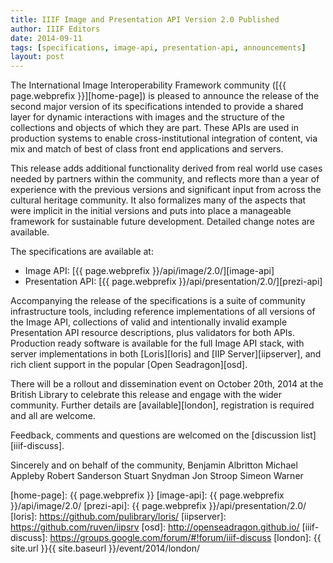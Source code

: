 ```yaml
---
title: IIIF Image and Presentation API Version 2.0 Published
author: IIIF Editors
date: 2014-09-11
tags: [specifications, image-api, presentation-api, announcements]
layout: post
---
```


The International Image Interoperability Framework community ([{{ page.webprefix }}][home-page]) is pleased to announce the release of the second major version of its specifications intended to provide a shared layer for dynamic interactions with images and the structure of the collections and objects of which they are part.  These APIs are used in production systems to enable cross-institutional integration of content, via mix and match of best of class front end applications and servers.

This release adds additional functionality derived from real world use cases needed by partners within the community, and reflects more than a year of experience with the previous versions and significant input from across the cultural heritage community.  It also formalizes many of the aspects that were implicit in the initial versions and puts into place a manageable framework for sustainable future development.  Detailed change notes are available.

The specifications are available at:

  * Image API: [{{ page.webprefix }}/api/image/2.0/][image-api]
  * Presentation API: [{{ page.webprefix }}/api/presentation/2.0/][prezi-api]

Accompanying the release of the specifications is a suite of community infrastructure tools, including reference implementations of all versions of the Image API, collections of valid and intentionally invalid example Presentation API resource descriptions, plus validators for both APIs.  Production ready software is available for the full Image API stack, with server implementations in both [Loris][loris] and [IIP Server][iipserver], and rich client support in the popular [Open Seadragon][osd].  

There will be a rollout and dissemination event on October 20th, 2014 at the British Library to celebrate this release and engage with the wider community.  Further details are [available][london], registration is required and all are welcome.

Feedback, comments and questions are welcomed on the [discussion list][iiif-discuss].

Sincerely and on behalf of the community,
  Benjamin Albritton
  Michael Appleby
  Robert Sanderson
  Stuart Snydman
  Jon Stroop
  Simeon Warner

[home-page]: {{ page.webprefix }}
[image-api]: {{ page.webprefix }}/api/image/2.0/
[prezi-api]: {{ page.webprefix }}/api/presentation/2.0/
[loris]: https://github.com/pulibrary/loris/
[iipserver]: https://github.com/ruven/iipsrv
[osd]: http://openseadragon.github.io/
[iiif-discuss]: https://groups.google.com/forum/#!forum/iiif-discuss
[london]: {{ site.url }}{{ site.baseurl }}/event/2014/london/
